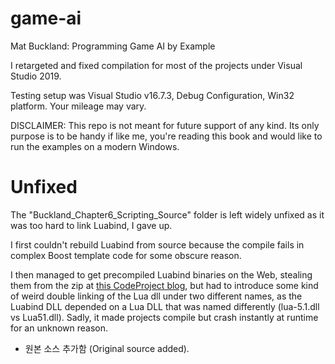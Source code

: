 # game-ai
Mat Buckland: Programming Game AI by Example

I retargeted and fixed compilation for most of the projects under Visual Studio 2019.

Testing setup was Visual Studio v16.7.3, Debug Configuration, Win32 platform. Your mileage may vary.

DISCLAIMER: This repo is not meant for future support of any kind. Its only purpose is to be handy if like me, you're reading this book and would like to run the examples on a modern Windows.


Unfixed
=======

The "Buckland_Chapter6_Scripting_Source" folder is left widely unfixed as it was too hard to link Luabind, I gave up.

I first couldn't rebuild Luabind from source because the compile fails in complex Boost template code for some obscure reason.

I then managed to get precompiled Luabind binaries on the Web, stealing them from the zip at [this CodeProject blog](https://www.codeproject.com/Articles/22638/Using-Lua-and-luabind-with-Ogre-3d), but had to introduce some kind of weird double linking of the Lua dll under two different names, as the Luabind DLL depended on a Lua DLL that was named differently (lua-5.1.dll vs Lua51.dll).
Sadly, it made projects compile but crash instantly at runtime for an unknown reason.



- 원본 소스 추가함 (Original source added).
